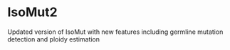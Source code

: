 # IsoMut2
Updated version of IsoMut with new features including germline mutation detection and ploidy estimation

